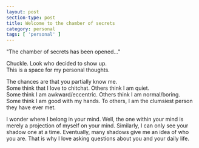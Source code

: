 ```yaml
---
layout: post
section-type: post
title: Welcome to the chamber of secrets
category: personal
tags: [ 'personal' ]
---
```

"The chamber of secrets has been opened..." 

Chuckle. Look who decided to show up.<br>
This is a space for my personal thoughts. 

The chances are that you partially know me.<br>
Some think that I love to chitchat. Others think I am quiet.<br>
Some think I am awkward/eccentric. Others think I am normal/boring.<br>
Some think I am good with my hands. To others, I am the clumsiest person they have ever met.<br> 

I wonder where I belong in your mind. 
Well, the one within your mind is merely a projection of myself on your mind.
Similarly, I can only see your shadow one at a time. 
Eventually, many shadows give me an idea of who you are. 
That is why I love asking questions about you and your daily life.
